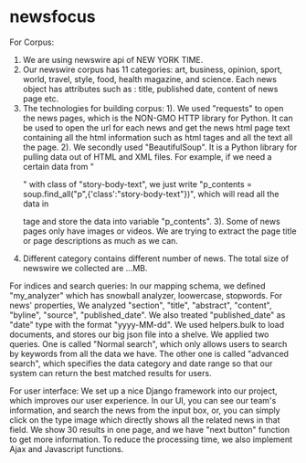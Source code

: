 # newsfocus

For Corpus:

1. We are using newswire api of NEW YORK TIME.
2. Our newswire corpus has 11 categories: art, business, opinion, sport, world, travel, style, food, health
	magazine, and science. Each news object has attributes such as : title, published date, content of news
	page etc.
3. The technologies for building corpus: 
	1). We used "requests" to open the news pages, which is the NON-GMO HTTP library for Python. It can
		be used to open the url for each news and get the news html page text containing all the
		html information such as html tages and all the text all the page.
	2). We secondly used "BeautifulSoup". It is a Python library for pulling data out of HTML and XML files.
		For example, if we need a certain data from "<p>" with class of "story-body-text", we just 
		write "p_contents = soup.find_all("p",{'class':"story-body-text"})", which will read all the data
		in <p class="story-body-text"> tage and store the data into variable "p_contents".
	3). Some of news pages only have images or videos. We are trying to extract the page title or page 
		descriptions as much as we can.
4. Different category contains different number of news. The total size of newswire we collected are ...MB.


For indices and search queries:
	In our mapping schema, we defined "my_analyzer" which has snowball analyzer, loowercase, stopwords. For news' properties,
We analyzed "section", "title", "abstract", "content", "byline", "source", "published_date". We also treated "published_date" as 
"date" type with the format "yyyy-MM-dd". 
	We used helpers.bulk to load documents, and stores our big json file into a shelve.
	We applied two queries. One is called "Normal search", which only allows users to search by keywords from all the data we
have. The other one is called "advanced search", which specifies the data category and date range so that our system can return
the best matched results for users.


For user interface:
	We set up a nice Django framework into our project, which improves our user experience. In our UI, you 
can see our team's information, and search the news from the input box, or, you can simply click on the type image which directly
shows all the related news in that field. We show 30 results in one page, and we have "next button" function to get more information.
To reduce the processing time, we also implement Ajax and Javascript functions. 
